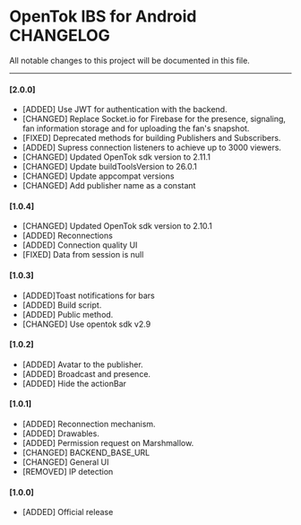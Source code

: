 # OpenTok IBS for Android CHANGELOG
All notable changes to this project will be documented in this file.

--------------------------------------
#### [2.0.0]

* [ADDED] Use JWT for authentication with the backend.
* [CHANGED] Replace Socket.io for Firebase for the presence, signaling, fan information storage and for uploading the fan's snapshot.
* [FIXED] Deprecated methods for building Publishers and Subscribers.
* [ADDED] Supress connection listeners to achieve up to 3000 viewers.
* [CHANGED] Updated OpenTok sdk version to 2.11.1
* [CHANGED] Update buildToolsVersion to 26.0.1
* [CHANGED] Update appcompat versions
* [CHANGED] Add publisher name as a constant


#### [1.0.4]

* [CHANGED] Updated OpenTok sdk version to 2.10.1
* [ADDED] Reconnections
* [ADDED] Connection quality UI
* [FIXED] Data from session is null

#### [1.0.3]

* [ADDED]Toast notifications for bars
* [ADDED] Build script.
* [ADDED] Public method.
* [CHANGED] Use opentok sdk v2.9

 
#### [1.0.2]

* [ADDED] Avatar to the publisher.
* [ADDED] Broadcast and presence.
* [ADDED] Hide the actionBar

#### [1.0.1]

* [ADDED] Reconnection mechanism.
* [ADDED] Drawables.
* [ADDED] Permission request on Marshmallow.
* [CHANGED] BACKEND_BASE_URL
* [CHANGED] General UI
* [REMOVED] IP detection
 
#### [1.0.0]

* [ADDED] Official release

